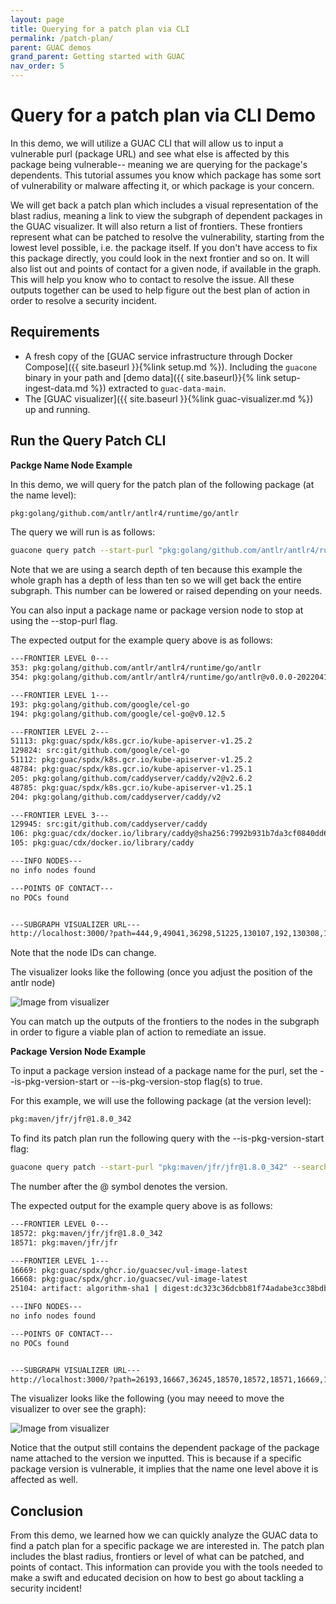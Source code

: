 ```yaml
---
layout: page
title: Querying for a patch plan via CLI
permalink: /patch-plan/
parent: GUAC demos
grand_parent: Getting started with GUAC
nav_order: 5
---
```


# Query for a patch plan via CLI Demo

In this demo, we will utilize a GUAC CLI that will allow us to input a
vulnerable purl (package URL) and see what else is affected by this package
being vulnerable-- meaning we are querying for the package's dependents. This
tutorial assumes you know which package has some sort of vulnerability or
malware affecting it, or which package is your concern.

We will get back a patch plan which includes a visual representation of the
blast radius, meaning a link to view the subgraph of dependent packages in the
GUAC visualizer. It will also return a list of frontiers. These frontiers
represent what can be patched to resolve the vulnerability, starting from the
lowest level possible, i.e. the package itself. If you don't have access to fix
this package directly, you could look in the next frontier and so on. It will
also list out and points of contact for a given node, if available in the graph.
This will help you know who to contact to resolve the issue. All these outputs
together can be used to help figure out the best plan of action in order to
resolve a security incident.

## Requirements

- A fresh copy of the [GUAC service infrastructure through Docker Compose]({{
  site.baseurl }}{%link setup.md %}). Including the `guacone` binary in your path
  and [demo data]({{ site.baseurl}}{% link setup-ingest-data.md %}) extracted to
  `guac-data-main`.
- The [GUAC visualizer]({{ site.baseurl }}{%link guac-visualizer.md %}) up and running.

## Run the Query Patch CLI

**Packge Name Node Example**

In this demo, we will query for the patch plan of the following package (at the
name level):

```bash
pkg:golang/github.com/antlr/antlr4/runtime/go/antlr
```

The query we will run is as follows:

```bash
guacone query patch --start-purl "pkg:golang/github.com/antlr/antlr4/runtime/go/antlr" --search-depth 10
```

Note that we are using a search depth of ten because this example the whole
graph has a depth of less than ten so we will get back the entire subgraph. This
number can be lowered or raised depending on your needs.

You can also input a package name or package version node to stop at using the
--stop-purl flag.

The expected output for the example query above is as follows:

```bash
---FRONTIER LEVEL 0---
353: pkg:golang/github.com/antlr/antlr4/runtime/go/antlr
354: pkg:golang/github.com/antlr/antlr4/runtime/go/antlr@v0.0.0-20220418222510-f25a4f6275ed

---FRONTIER LEVEL 1---
193: pkg:golang/github.com/google/cel-go
194: pkg:golang/github.com/google/cel-go@v0.12.5

---FRONTIER LEVEL 2---
51113: pkg:guac/spdx/k8s.gcr.io/kube-apiserver-v1.25.2
129824: src:git/github.com/google/cel-go
51112: pkg:guac/spdx/k8s.gcr.io/kube-apiserver-v1.25.2
48784: pkg:guac/spdx/k8s.gcr.io/kube-apiserver-v1.25.1
205: pkg:golang/github.com/caddyserver/caddy/v2@v2.6.2
48785: pkg:guac/spdx/k8s.gcr.io/kube-apiserver-v1.25.1
204: pkg:golang/github.com/caddyserver/caddy/v2

---FRONTIER LEVEL 3---
129945: src:git/github.com/caddyserver/caddy
106: pkg:guac/cdx/docker.io/library/caddy@sha256:7992b931b7da3cf0840dd69ea74b2c67d423faf03408da8abdc31b7590a239a7?tag=latest
105: pkg:guac/cdx/docker.io/library/caddy

---INFO NODES---
no info nodes found

---POINTS OF CONTACT---
no POCs found


---SUBGRAPH VISUALIZER URL---
http://localhost:3000/?path=444,9,49041,36298,51225,130107,192,130308,129720,500,49018,51117,130044,203,130284,129937,465,353,354,193,194,51113,129824,51112,48784,205,48785,204,129945,106,105
```

Note that the node IDs can change.

The visualizer looks like the following (once you adjust the position of the
antlr node)

![Image from visualizer](assets/images/patch-cli-demo1.png)

You can match up the outputs of the frontiers to the nodes in the subgraph in
order to figure a viable plan of action to remediate an issue.

**Package Version Node Example**

To input a package version instead of a package name for the purl, set the
--is-pkg-version-start or --is-pkg-version-stop flag(s) to true.

For this example, we will use the following package (at the version level):

```bash
pkg:maven/jfr/jfr@1.8.0_342
```

To find its patch plan run the following query with the --is-pkg-version-start
flag:

```bash
guacone query patch --start-purl "pkg:maven/jfr/jfr@1.8.0_342" --search-depth 10 --is-pkg-version-start true
```

The number after the @ symbol denotes the version.

The expected output for the example query above is as follows:

```bash
---FRONTIER LEVEL 0---
18572: pkg:maven/jfr/jfr@1.8.0_342
18571: pkg:maven/jfr/jfr

---FRONTIER LEVEL 1---
16669: pkg:guac/spdx/ghcr.io/guacsec/vul-image-latest
16668: pkg:guac/spdx/ghcr.io/guacsec/vul-image-latest
25104: artifact: algorithm-sha1 | digest:dc323c36dcbb81f74adabe3cc38bdb88bb5dbe66

---INFO NODES---
no info nodes found

---POINTS OF CONTACT---
no POCs found


---SUBGRAPH VISUALIZER URL---
http://localhost:3000/?path=26193,16667,36245,18570,18572,18571,16669,16668,25104
```

The visualizer looks like the following (you may neeed to move the visualizer to
over see the graph):

![Image from visualizer](assets/images/patch-cli-demo2.png)

Notice that the output still contains the dependent package of the package name
attached to the version we inputted. This is because if a specific package
version is vulnerable, it implies that the name one level above it is affected
as well.

## Conclusion

From this demo, we learned how we can quickly analyze the GUAC data to find a
patch plan for a specific package we are interested in. The patch plan includes
the blast radius, frontiers or level of what can be patched, and points of
contact. This information can provide you with the tools needed to make a swift
and educated decision on how to best go about tackling a security incident!
